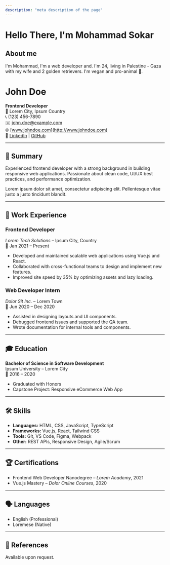 ```yaml
---
description: "meta description of the page"
---
```


# Hello There, I'm Mohammad Sokar

## About me

I'm Mohammad, I'm a web developer and. I'm 24, living in Palestine - Gaza with my wife and 2 golden retrievers. I'm vegan and pro-animal 🥑.

# John Doe

**Frontend Developer**  
📍 Lorem City, Ipsum Country  
📞 (123) 456-7890  
✉️ john.doe@example.com  
🌐 [www.johndoe.com](http://www.johndoe.com)  
💼 [LinkedIn](https://linkedin.com/in/johndoe) | [GitHub](https://github.com/johndoe)

---

## 🧠 Summary

Experienced frontend developer with a strong background in building responsive web applications. Passionate about clean code, UI/UX best practices, and performance optimization.

Lorem ipsum dolor sit amet, consectetur adipiscing elit. Pellentesque vitae justo a justo tincidunt blandit.

---

## 💼 Work Experience

### **Frontend Developer**

_Lorem Tech Solutions_ – Ipsum City, Country  
📅 Jan 2021 – Present

- Developed and maintained scalable web applications using Vue.js and React.
- Collaborated with cross-functional teams to design and implement new features.
- Improved site speed by 35% by optimizing assets and lazy loading.

### **Web Developer Intern**

_Dolor Sit Inc._ – Lorem Town  
📅 Jun 2020 – Dec 2020

- Assisted in designing layouts and UI components.
- Debugged frontend issues and supported the QA team.
- Wrote documentation for internal tools and components.

---

## 🎓 Education

**Bachelor of Science in Software Development**  
Ipsum University – Lorem City  
📅 2016 – 2020

- Graduated with Honors
- Capstone Project: Responsive eCommerce Web App

---

## 🛠️ Skills

- **Languages:** HTML, CSS, JavaScript, TypeScript
- **Frameworks:** Vue.js, React, Tailwind CSS
- **Tools:** Git, VS Code, Figma, Webpack
- **Other:** REST APIs, Responsive Design, Agile/Scrum

---

## 🏆 Certifications

- Frontend Web Developer Nanodegree – _Lorem Academy_, 2021
- Vue.js Mastery – _Dolor Online Courses_, 2020

---

## 🗣️ Languages

- English (Professional)
- Loremese (Native)

---

## 💬 References

Available upon request.

<!-- ## What I teach on Udemy

I teach mostly web development and I have courses on:

- Laravel (PHP framework)
- Laravel & Vue & Inertia (PHP framework/JavaScript frontend framework)
- Symfony (PHP framework)
- NestJS (Node.js framework)
- Nuxt 3 (JavaScript Full-stack framework) -->

<!-- ## What software/hardware do I use?

Here's a list of everyday used software and hardware:

- MacBook Pro 16 2021
- Rode NT USB microphone
- VSCode
- Chrome
- ScreenFlow (Mac only)
- Docker -->
